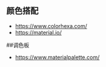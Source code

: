 ## 颜色搭配 
- https://www.colorhexa.com/
- https://material.io/

##调色板
- https://www.materialpalette.com/
